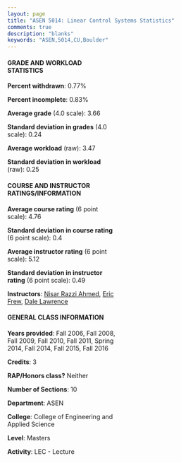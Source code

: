 ```yaml
---
layout: page
title: "ASEN 5014: Linear Control Systems Statistics"
comments: true
description: "blanks"
keywords: "ASEN,5014,CU,Boulder"
---
```

<head>
<script src="https://ajax.googleapis.com/ajax/libs/jquery/2.1.3/jquery.min.js"></script>
<script src="https://dl.dropboxusercontent.com/s/pc42nxpaw1ea4o9/highcharts.js?dl=0"></script>
<!-- <script src="../assets/js/highcharts.js"></script> -->
<style type="text/css">@font-face {
	font-family: "Bebas Neue";
	src: url(https://www.filehosting.org/file/details/544349/BebasNeue Regular.otf) format("opentype");
	}
	h1.Bebas { 
		font-family: "Bebas Neue", Verdana, Tahoma;
	}
</style>
</head>
<body>
	<div id="container" style="float: right; width: 45%; height: 88%; margin-left: 2.5%; margin-right: 2.5%;"></div>
	<script language="JavaScript">
		$(document).ready(function() {
		var chart = {type: 'column'};
		var title = {text: 'Grade Distribution'};
		var xAxis = {categories: ['A','B','C','D','F'],crosshair: true};
		var yAxis = {min: 0,title: {text: 'Percentage'}};
		var tooltip = {headerFormat: '<center><b><span style="font-size:20px">{point.key}</span></b></center>',
		               pointFormat: '<td style="padding:0"><b>{point.y:.1f}%</b></td>',
		               footerFormat: '</table>',shared: true,useHTML: true};
		var plotOptions = {column: {pointPadding: 0.0,borderWidth: 0}};  
		var credits = {enabled: false};var series= [{name: 'Percent',data: [71.5,27.38,0.77,0.0,0.34,]}];
		var json = {};
		json.chart = chart;
		json.title = title;
		json.tooltip = tooltip;
		json.xAxis = xAxis;
		json.yAxis = yAxis;  
		json.series = series;
		json.plotOptions = plotOptions;  
		json.credits = credits;
		$('#container').highcharts(json);
	});
	</script>
</body>
			   
#### GRADE AND WORKLOAD STATISTICS

**Percent withdrawn**: 0.77%

**Percent incomplete**: 0.83%

**Average grade** (4.0 scale): 3.66

**Standard deviation in grades** (4.0 scale): 0.24

**Average workload** (raw): 3.47

**Standard deviation in workload** (raw): 0.25

#### COURSE AND INSTRUCTOR RATINGS/INFORMATION

**Average course rating** (6 point scale): 4.76

**Standard deviation in course rating** (6 point scale): 0.4

**Average instructor rating** (6 point scale): 5.12

**Standard deviation in instructor rating** (6 point scale): 0.49

**Instructors**: <a href='../../instructors/Nisar_Razzi_Ahmed'>Nisar Razzi Ahmed</a>, <a href='../../instructors/Eric_Frew'>Eric Frew</a>, <a href='../../instructors/Dale_Lawrence'>Dale Lawrence</a>

#### GENERAL CLASS INFORMATION

**Years provided**: Fall 2006, Fall 2008, Fall 2009, Fall 2010, Fall 2011, Spring 2014, Fall 2014, Fall 2015, Fall 2016

**Credits**: 3

**RAP/Honors class?** Neither

**Number of Sections**: 10

**Department**: ASEN

**College**: College of Engineering and Applied Science

**Level**: Masters

**Activity**: LEC - Lecture
